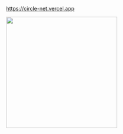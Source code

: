 https://circle-net.vercel.app

<img src="https://github.com/heygsc/circle-net/blob/main/demo.png"  height="300">